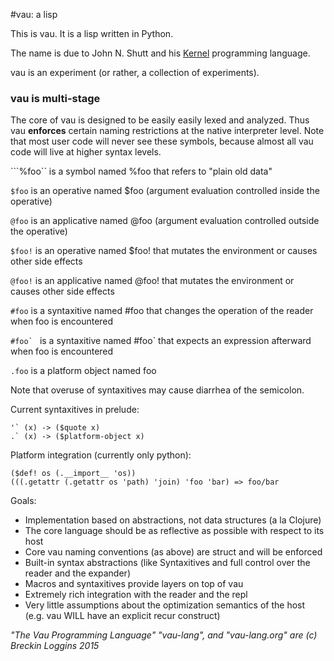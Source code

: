 #vau: a lisp

This is vau. It is a lisp written in Python.

The name is due to John N. Shutt and his [Kernel](http://web.cs.wpi.edu/~jshutt/kernel.html) programming language. 

vau is an experiment (or rather, a collection of experiments).

### vau is multi-stage

The core of vau is designed to be easily easily lexed and analyzed. Thus vau **enforces** certain naming restrictions at the native interpreter level. Note that most user code will never see these symbols, because almost all vau code will live at higher syntax levels.

```%foo`` is a symbol named %foo that refers to "plain old data"

```$foo``` is an operative named $foo (argument evaluation controlled inside the operative)

```@foo``` is an applicative named @foo (argument evaluation controlled outside the operative)

```$foo!``` is an operative named $foo! that mutates the environment or causes other side effects

```@foo!``` is an applicative named @foo! that mutates the environment or causes other side effects

```#foo``` is a syntaxitive named #foo that changes the operation of the reader when foo is encountered

```#foo` ``` is a syntaxitive named #foo` that expects an expression afterward when foo is encountered

```.foo``` is a platform object named foo

Note that overuse of syntaxitives may cause diarrhea of the semicolon.

Current syntaxitives in prelude:
```
'` (x) -> ($quote x)
.` (x) -> ($platform-object x)
```

Platform integration (currently only python):

```
($def! os (.__import__ 'os))
(((.getattr (.getattr os 'path) 'join) 'foo 'bar) => foo/bar
```

Goals:
- Implementation based on abstractions, not data structures (a la Clojure)
- The core language should be as reflective as possible with respect to its host
- Core vau naming conventions (as above) are struct and will be enforced
- Built-in syntax abstractions (like Syntaxitives and full control over the reader and the expander)
- Macros and syntaxitives provide layers on top of vau
- Extremely rich integration with the reader and the repl
- Very little assumptions about the optimization semantics of the host (e.g. vau WILL have an explicit recur construct)

*"The Vau Programming Language" "vau-lang", and "vau-lang.org" are (c) Breckin Loggins 2015*
